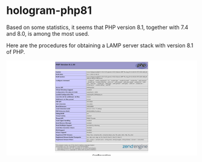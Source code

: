 # hologram-php81

Based on some statistics, it seems that PHP version 8.1, together with 7.4 and 8.0, is among the most used.

Here are the procedures for obtaining a LAMP server stack with version 8.1 of PHP.

![info page](screenshots/phpinfo.jpg)
